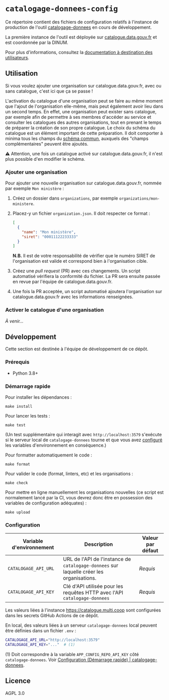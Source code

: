 # `catalogage-donnees-config`

Ce répertoire contient des fichiers de configuration relatifs à l'instance de production de l'outil [catalogage-donnees](https://github.com/etalab/catalogage-donnees) en cours de développement.

La première instance de l'outil est déployée sur [catalogue.data.gouv.fr](https://catalogue.data.gouv.fr) et est coordonnée par la DINUM.

Pour plus d'informations, consultez la [documentation à destination des utilisateurs](https://github.com/etalab/catalogage-donnees/wiki/Documentation-%C3%A0-destination-des-utilisateurs).

## Utilisation

Si vous voulez ajouter une organisation sur catalogue.data.gouv.fr, avec ou sans catalogue, c'est ici que ça se passe !

L'activation du catalogue d'une organisation peut se faire au même moment que l'ajout de l'organisation elle-même, mais peut également avoir lieu dans un second temps. En effet, une organisation peut exister sans catalogue, par exemple afin de permettre à ses membres d'accéder au service et consulter les catalogues des autres organisations, tout en prenant le temps de préparer la création de son propre catalogue. Le choix du schéma du catalogue est un élément important de cette préparation. Il doit comporter à minima tous les champs du [schéma commun](https://github.com/etalab/schema-catalogue-donnees), auxquels des "champs complémentaires" peuvent être ajoutés.

:warning: Attention, une fois un catalogue activé sur catalogue.data.gouv.fr, il n'est plus possible d'en modifier le schéma.

### Ajouter une organisation

Pour ajouter une nouvelle organisation sur catalogue.data.gouv.fr, nommée par exemple `Mon ministère` :

1. Créez un dossier dans `organizations`, par exemple `organizations/mon-ministere`.
2. Placez-y un fichier `organization.json`. Il doit respecter ce format :

   ```json
   [
     {
       "name": "Mon ministère",
       "siret": "00011122233333"
     }
   ]
   ```

   **N.B.** Il est de votre responsabilité de vérifier que le numéro SIRET de l'organisation est valide et correspond bien à l'organisation cible.

3. Créez une _pull request_ (PR) avec ces changements. Un script automatisé vérifiera la conformité du fichier. La PR sera ensuite passée en revue par l'équipe de catalogue.data.gouv.fr.
4. Une fois la PR acceptée, un script automatisé ajoutera l'organisation sur catalogue.data.gouv.fr avec les informations renseignées.

### Activer le catalogue d'une organisation

_À venir..._

## Développement

Cette section est destinée à l'équipe de développement de ce dépôt.

### Prérequis

* Python 3.8+

### Démarrage rapide

Pour installer les dépendances :

```
make install
```

Pour lancer les tests :

```
make test
```

(Un test supplémentaire qui interagit avec `http://localhost:3579` s'exécute si le serveur local de `catalogage-donnees` tourne et que vous avez [configuré](#configuration) les variables d'environnement en conséquence.)

Pour formatter automatiquement le code :

```
make format
```

Pour valider le code (format, linters, etc) et les organisations :

```
make check
```

Pour mettre en ligne manuellement les organisations nouvelles (ce script est normalement lancé par la CI, vous devrez donc être en possession des variables de configuration adéquates) :

```
make upload
```

### Configuration

| Variable d'environnement | Description | Valeur par défaut |
|---|---|---|
| `CATALOGAGE_API_URL` | URL de l'API de l'instance de `catalogage-donnees` sur laquelle créer les organisations. | _Requis_ |
| `CATALOGAGE_API_KEY` | Clé d'API utilisée pour les requêtes HTTP avec l'API `catalogage-donnees` | _Requis_ |

Les valeurs liées à l'instance https://catalogue.multi.coop sont configurées dans les secrets GitHub Actions de ce dépôt.

En local, des valeurs liées à un serveur `catalogage-donnees` local peuvent être définies dans un fichier `.env` :

```bash
CATALOGAGE_API_URL="http://localhost:3579"
CATALOGAGE_API_KEY="..."  # (1)
```

(1) Doit correspondre à la variable `APP_CONFIG_REPO_API_KEY` côté `catalogage-donnees`. Voir [Configuration (Démarrage rapide) | catalogage-donnees](https://github.com/etalab/catalogage-donnees/blob/6d2c8d9de5069d40fa515d11782ddc66a1026de7/docs/fr/demarrage.md#configuration).

## Licence

AGPL 3.0
